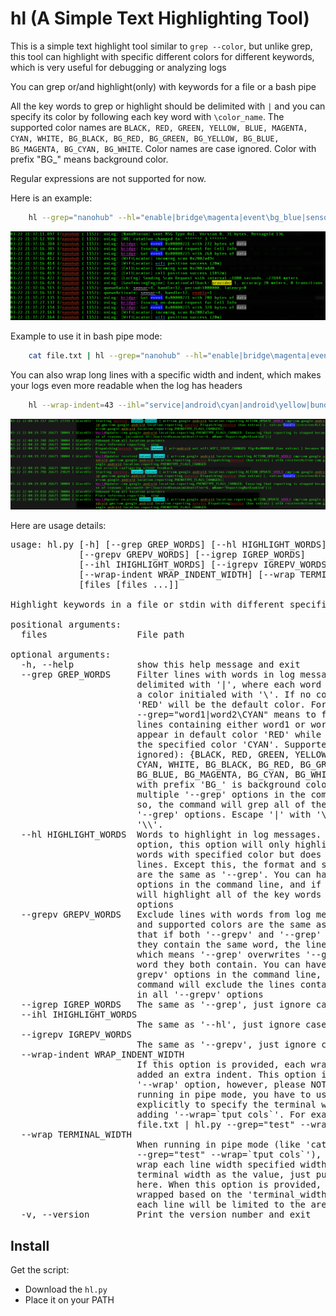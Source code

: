 hl (A Simple Text Highlighting Tool)
====================================

This is a simple text highlight tool similar to `grep --color`,
but unlike grep, this tool can highlight with specific different
colors for different keywords, which is very useful for debugging or analyzing logs

You can grep or/and highlight(only) with keywords for a file or a bash pipe

All the key words to grep or highlight should be delimited
with `|` and you can specify its color by following each key word
with `\color_name`. The supported color names are `BLACK, RED, GREEN, YELLOW, BLUE, MAGENTA, CYAN, WHITE,
BG_BLACK, BG_RED, BG_GREEN, BG_YELLOW, BG_BLUE, BG_MAGENTA, BG_CYAN, BG_WHITE`.
Color names are case ignored. Color with prefix "BG_" means background color.

Regular expressions are not supported for now.

Here is an example:
```bash
    hl --grep="nanohub" --hl="enable|bridge\magenta|event\bg_blue|sensor\white|data\bg_black|provider\bg_yellow|wifi\cyan" file.txt
```
![Example screen](screen.png)

Example to use it in bash pipe mode:
```bash
    cat file.txt | hl --grep="nanohub" --hl="enable|bridge\magenta|event\bg_blue|sensor\white|data\bg_black|provider\bg_yellow|wifi\cyan"
```

You can also wrap long lines with a specific width and indent, which makes your logs even more readable when the log has headers
```bash
    hl --wrap-indent=43 --ihl="service|android\cyan|android\yellow|bundle\bg_blue|world\magenta|intent\bg_cyan" file.txt
```
![Example screen](screen2.png)

Here are usage details:

<pre>
usage: hl.py [-h] [--grep GREP_WORDS] [--hl HIGHLIGHT_WORDS]
             [--grepv GREPV_WORDS] [--igrep IGREP_WORDS]
             [--ihl IHIGHLIGHT_WORDS] [--igrepv IGREPV_WORDS]
             [--wrap-indent WRAP_INDENT_WIDTH] [--wrap TERMINAL_WIDTH] [-v]
             [files [files ...]]

Highlight keywords in a file or stdin with different specified colors

positional arguments:
  files                 File path

optional arguments:
  -h, --help            show this help message and exit
  --grep GREP_WORDS     Filter lines with words in log messages. The words are
                        delimited with '|', where each word can be tailed with
                        a color initialed with '\'. If no color is specified,
                        'RED' will be the default color. For example, option
                        --grep="word1|word2\CYAN" means to filter out all
                        lines containing either word1 or word2, and word1 will
                        appear in default color 'RED' while word2 will be in
                        the specified color 'CYAN'. Supported colors (case
                        ignored): {BLACK, RED, GREEN, YELLOW, BLUE, MAGENTA,
                        CYAN, WHITE, BG_BLACK, BG_RED, BG_GREEN, BG_YELLOW,
                        BG_BLUE, BG_MAGENTA, BG_CYAN, BG_WHITE}. The color
                        with prefix 'BG_' is background color. You can have
                        multiple '--grep' options in the command line, and if
                        so, the command will grep all of the key words in all
                        '--grep' options. Escape '|' with '\|', and '\' with
                        '\\'.
  --hl HIGHLIGHT_WORDS  Words to highlight in log messages. Unlike --grep
                        option, this option will only highlight the specified
                        words with specified color but does not filter any
                        lines. Except this, the format and supported colors
                        are the same as '--grep'. You can have multiple '--hl'
                        options in the command line, and if so, the command
                        will highlight all of the key words in all '--hl'
                        options
  --grepv GREPV_WORDS   Exclude lines with words from log messages. The format
                        and supported colors are the same as '--grep'. Note
                        that if both '--grepv' and '--grep' are provided and
                        they contain the same word, the line will always show,
                        which means '--grep' overwrites '--grepv' for the same
                        word they both contain. You can have multiple '--
                        grepv' options in the command line, and if so, the
                        command will exclude the lines containing any keywords
                        in all '--grepv' options
  --igrep IGREP_WORDS   The same as '--grep', just ignore case
  --ihl IHIGHLIGHT_WORDS
                        The same as '--hl', just ignore case
  --igrepv IGREPV_WORDS
                        The same as '--grepv', just ignore case
  --wrap-indent WRAP_INDENT_WIDTH
                        If this option is provided, each wrapped line will be
                        added an extra indent. This option implicitly enables
                        '--wrap' option, however, please NOTE that when
                        running in pipe mode, you have to use '--wrap' option
                        explicitly to specify the terminal width by just
                        adding '--wrap=`tput cols`'. For example, 'cat
                        file.txt | hl.py --grep="test" --wrap=`tput cols`'
  --wrap TERMINAL_WIDTH
                        When running in pipe mode (like 'cat file.txt | hl.py
                        --grep="test" --wrap=`tput cols`'), if you want to
                        wrap each line width specified width, you need to give
                        terminal width as the value, just put "`tput cols`"
                        here. When this option is provided, every line will be
                        wrapped based on the 'terminal_width' specified, where
                        each line will be limited to the area with this width
  -v, --version         Print the version number and exit
</pre>

Install
-------

Get the script:

 * Download the `hl.py`
 * Place it on your PATH
